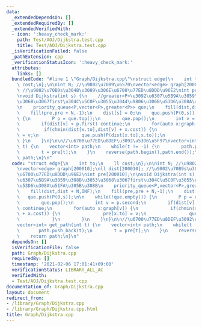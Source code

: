 ```yaml
---
data:
  _extendedDependsOn: []
  _extendedRequiredBy: []
  _extendedVerifiedWith:
  - icon: ':heavy_check_mark:'
    path: Test/AOJ/Dijkstra.test.cpp
    title: Test/AOJ/Dijkstra.test.cpp
  _isVerificationFailed: false
  _pathExtension: cpp
  _verificationStatusIcon: ':heavy_check_mark:'
  attributes:
    links: []
  bundledCode: "#line 1 \"Graph/Dijkstra.cpp\"\nstruct edge{\n    int to;\n    ll\
    \ cost;\n};\n\nint N; //\u9802\u70B9\u6570\nvector<edge> graph[200010];\nll dist[200010];\
    \ //\u9802\u70B9s\u304B\u3089\u306E\u6700\u77ED\u8DDD\u96E2\nint pre[200010];\n\
    \nvoid Dijkstra(int s) {\n    //greater<P>\u3092\u6307\u5B9A\u3059\u308B\u3053\
    \u3068\u3067first\u304C\u5C0F\u3055\u3044\u9806\u306B\u53D6\u308A\u51FA\u305B\u308B\
    \n    priority_queue<P,vector<P>,greater<P>> que;\n    fill(dist,dist + N,INF);\n\
    \    fill(pre,pre + N,-1);\n    dist[s] = 0;\n    que.push(P(0,s));\n\n    while(!que.empty())\
    \ {\n        P p = que.top();\n        que.pop();\n        int v = p.second;\n\
    \        if(dist[v] < p.first) continue;\n        for(auto x:graph[v]) {\n   \
    \         if(chmin(dist[x.to],dist[v] + x.cost)) {\n                pre[x.to]\
    \ = v;\n                que.push(P(dist[x.to],x.to));\n            }\n       \
    \ }\n    }\n}\n\n//\u6700\u77ED\u8DEF\u3092\u53D6\u5F97\nvector<int> get_path(int\
    \ t) {\n    vector<int> path;\n    while(t != -1) {\n        path.push_back(t);\n\
    \        t = pre[t];\n    }\n    reverse(path.begin(),path.end());\n    return\
    \ path;\n}\n"
  code: "struct edge{\n    int to;\n    ll cost;\n};\n\nint N; //\u9802\u70B9\u6570\
    \nvector<edge> graph[200010];\nll dist[200010]; //\u9802\u70B9s\u304B\u3089\u306E\
    \u6700\u77ED\u8DDD\u96E2\nint pre[200010];\n\nvoid Dijkstra(int s) {\n    //greater<P>\u3092\
    \u6307\u5B9A\u3059\u308B\u3053\u3068\u3067first\u304C\u5C0F\u3055\u3044\u9806\u306B\
    \u53D6\u308A\u51FA\u305B\u308B\n    priority_queue<P,vector<P>,greater<P>> que;\n\
    \    fill(dist,dist + N,INF);\n    fill(pre,pre + N,-1);\n    dist[s] = 0;\n \
    \   que.push(P(0,s));\n\n    while(!que.empty()) {\n        P p = que.top();\n\
    \        que.pop();\n        int v = p.second;\n        if(dist[v] < p.first)\
    \ continue;\n        for(auto x:graph[v]) {\n            if(chmin(dist[x.to],dist[v]\
    \ + x.cost)) {\n                pre[x.to] = v;\n                que.push(P(dist[x.to],x.to));\n\
    \            }\n        }\n    }\n}\n\n//\u6700\u77ED\u8DEF\u3092\u53D6\u5F97\n\
    vector<int> get_path(int t) {\n    vector<int> path;\n    while(t != -1) {\n \
    \       path.push_back(t);\n        t = pre[t];\n    }\n    reverse(path.begin(),path.end());\n\
    \    return path;\n}\n"
  dependsOn: []
  isVerificationFile: false
  path: Graph/Dijkstra.cpp
  requiredBy: []
  timestamp: '2021-02-06 17:01:41+09:00'
  verificationStatus: LIBRARY_ALL_AC
  verifiedWith:
  - Test/AOJ/Dijkstra.test.cpp
documentation_of: Graph/Dijkstra.cpp
layout: document
redirect_from:
- /library/Graph/Dijkstra.cpp
- /library/Graph/Dijkstra.cpp.html
title: Graph/Dijkstra.cpp
---
```


